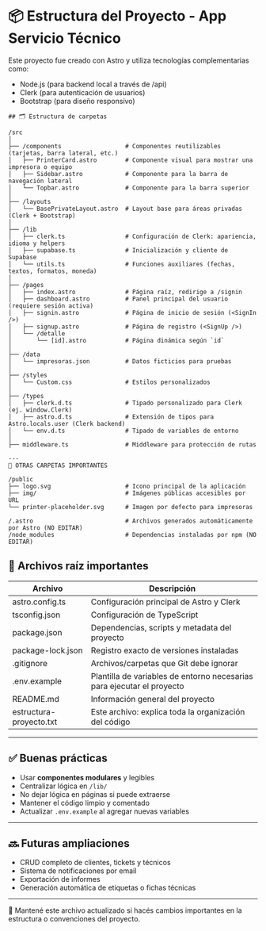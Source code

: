 # 📦 Estructura del Proyecto - App Servicio Técnico

Este proyecto fue creado con Astro y utiliza tecnologías complementarias como:

- Node.js (para backend local a través de /api)
- Clerk (para autenticación de usuarios)
- Bootstrap (para diseño responsivo)

```batch 
## 🗂 Estructura de carpetas

/src
│
├── /components                  # Componentes reutilizables (tarjetas, barra lateral, etc.)
│   ├── PrinterCard.astro        # Componente visual para mostrar una impresora o equipo
│   ├── Sidebar.astro            # Componente para la barra de navegación lateral
│   └── Topbar.astro             # Componente para la barra superior
│
├── /layouts
│   └── BasePrivateLayout.astro  # Layout base para áreas privadas (Clerk + Bootstrap)
│
├── /lib
│   ├── clerk.ts                 # Configuración de Clerk: apariencia, idioma y helpers
│   ├── supabase.ts              # Inicialización y cliente de Supabase
│   └── utils.ts                 # Funciones auxiliares (fechas, textos, formatos, moneda)
│
├── /pages
│   ├── index.astro              # Página raíz, redirige a /signin
│   ├── dashboard.astro          # Panel principal del usuario (requiere sesión activa)
│   ├── signin.astro             # Página de inicio de sesión (<SignIn />)
│   ├── signup.astro             # Página de registro (<SignUp />)
│   └── /detalle
│       └── [id].astro           # Página dinámica según `id`
│
├── /data
│   └── impresoras.json          # Datos ficticios para pruebas
│
├── /styles
│   └── Custom.css               # Estilos personalizados
│
├── /types
│   ├── clerk.d.ts               # Tipado personalizado para Clerk (ej. window.Clerk)
│   ├── astro.d.ts               # Extensión de tipos para Astro.locals.user (Clerk backend)
│   └── env.d.ts                 # Tipado de variables de entorno
│
├── middleware.ts                # Middleware para protección de rutas

---
📁 OTRAS CARPETAS IMPORTANTES

/public
├── logo.svg                     # Icono principal de la aplicación
├── img/                         # Imágenes públicas accesibles por URL
└── printer-placeholder.svg      # Imagen por defecto para impresoras

/.astro                          # Archivos generados automáticamente por Astro (NO EDITAR)
/node_modules                    # Dependencias instaladas por npm (NO EDITAR)

```

## 📄 Archivos raíz importantes

Archivo                 | Descripción
------------------------|-----------------------------------------------------------
astro.config.ts         | Configuración principal de Astro y Clerk
tsconfig.json           | Configuración de TypeScript
package.json            | Dependencias, scripts y metadata del proyecto
package-lock.json       | Registro exacto de versiones instaladas
.gitignore              | Archivos/carpetas que Git debe ignorar
.env.example            | Plantilla de variables de entorno necesarias para ejecutar el proyecto
README.md               | Información general del proyecto
estructura-proyecto.txt | Este archivo: explica toda la organización del código

---

## ✅ Buenas prácticas

- Usar **componentes modulares** y legibles
- Centralizar lógica en `/lib/`
- No dejar lógica en páginas si puede extraerse
- Mantener el código limpio y comentado
- Actualizar `.env.example` al agregar nuevas variables

---

## 🔜 Futuras ampliaciones

- CRUD completo de clientes, tickets y técnicos
- Sistema de notificaciones por email
- Exportación de informes
- Generación automática de etiquetas o fichas técnicas

---

📌 Mantené este archivo actualizado si hacés cambios importantes en la estructura o convenciones del proyecto.